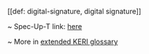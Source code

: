 [[def: digital-signature, digital signature]]

~ Spec-Up-T link: <a href='https://weboftrust.github.io/WOT-terms/docs/glossary/digital-signature'>here</a>

~ More in <a href="https://weboftrust.github.io/WOT-terms/docs/glossary/digital-signature">extended KERI glossary</a>
